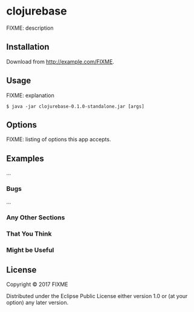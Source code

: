 # clojurebase

FIXME: description

## Installation

Download from http://example.com/FIXME.

## Usage

FIXME: explanation

    $ java -jar clojurebase-0.1.0-standalone.jar [args]

## Options

FIXME: listing of options this app accepts.

## Examples

...

### Bugs

...

### Any Other Sections
### That You Think
### Might be Useful

## License

Copyright © 2017 FIXME

Distributed under the Eclipse Public License either version 1.0 or (at
your option) any later version.
